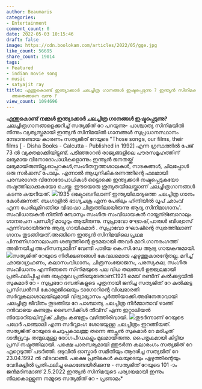 ```yaml
---
author: Beaumaris
categories:
- Entertainment
comment_count: 0
date: 2022-05-03 10:15:46
draft: false
image: https://cdn.boolokam.com/articles/2022/05/gge.jpg
like_count: 56695
share_count: 19014
tags:
- Featured
- indian movie song
- music
- satyajit ray
title: എന്തുകൊണ്ട് ഇന്ത്യാക്കാർ ചലച്ചിത്ര ഗാനങ്ങൾ ഇഷ്ടപ്പെടുന്നു ? ഇന്ത്യൻ സിനിമകളിൽ
  അതെങ്ങനെ വന്നു ?
view_count: 1094696
---
```


**എന്തുകൊണ്ട് നമ്മൾ ഇന്ത്യാക്കാർ ചലച്ചിത്ര ഗാനങ്ങൾ ഇഷ്ടപ്പെടുന്നു?** ചലച്ചിത്രഗാനങ്ങളെക്കുറിച്ച് സത്യജിത് റേ പറയുന്നു- പാശ്ചാത്യ സിനിമയിൽ നിന്നും വ്യത്യസ്തമായി ഇന്ത്യൻ സിനിമയിൽ ഗാനങ്ങൾ സുപ്രധാനസ്ഥാനം നേടാനുണ്ടായ കാരണം സത്യജിത് റേയുടെ "Those songട, our films, their films [ - Disha Books - Calcutta - Published in 1992] എന്ന ഗ്രന്ഥത്തിൽ പേജ് 73 ൽ വ്യക്തമാക്കിയിട്ടുണ്ട്. പടിഞ്ഞാറൻ രാജ്യങ്ങളിലെ പൗരസമൂഹത്തിന് ലഭ്യമായ വിനോദോപാധികളൊന്നും ഇന്ത്യൻ ജനതയ്ക്ക് ലഭ്യമായിരുന്നില്ല.ഓപ്പറകൾ,സംഗീതനൃത്തശാലകൾ, നാടകങ്ങൾ, ചിലപ്പോൾ ഒരു സർക്കസ് പോലും. എന്നാൽ ആധുനികീകരണത്തിന്റെ ഫലമായി പരമ്പരാഗത വിനോദോപാധികൾ ഒട്ടൊക്കെ ഇന്ത്യക്കാർ നഷ്ടപ്പെടുകയോ നഷ്ടത്തിലാക്കുകയോ ചെയ്തു. ഈയൊരു ശൂന്യതയിലേയ്ക്കാണ് ചലച്ചിത്രഗാനങ്ങൾ കടന്നു കയറിയത്. ![](https://cdn.boolokam.com/articles/2022/05/gge.jpg)1935 ഒക്ടോബറിലാണ് ഇന്ത്യയിലാദ്യത്തെ ചലച്ചിത്ര ഗാനം കേൾക്കുന്നത്. ബംഗാളിൽ ഭാഗ്യചക്ര എന്ന പേരിലും ഹിന്ദിയിൽ ധൂപ് ഛാംവ് എന്ന പേരിലുമിറങ്ങിയ ദ്വിഭാഷാ ചിത്രത്തിലായിരുന്നു ആദ്യ സിനിമാഗാനം'. സംവിധായകൻ നിതിൻ ബോസും സംഗീത സംവിധായകൻ റായ്ചന്ദ്ബോറാലും ഗാനരചന പണ്ഡിറ്റ് മാധൂറും ആയിരുന്നു. സുപ്രാവോ ഘോഷ്,പാരുൾ ബിശ്വാസ് എന്നിവരായിരുന്നു ആദ്യ ഗായികമാർ . സുപ്രാവോ ഘോഷിന്റെ സ്വരത്തിലാണ് ഗാനം തുടങ്ങിയത്.അങ്ങിനെ ഇന്ത്യൻ സിനിമയിലെ പ്രഥമ പിന്നണിഗാനാലാപന ശബ്ദത്തിന്റെ ഉടമയായി അവർ മാറി.ഗാനരംഗത്ത് അഭിനയിച്ച അഹിസന്യാലിന് വേണ്ടി പാടിയ കെ.സി.ഡേ ആദ്യ ഗായകനുമായി. ![](https://cdn.boolokam.com/articles/2022/05/qqqq.jpg)സത്യജിത് റേയുടെ നിരീക്ഷണങ്ങൾ കേവലമൊരു എഴുത്തുകാരന്റേതല്ല. മറിച്ച് ഛായാഗ്രഹണം, കലാസംവിധാനം, ചിത്രസംയോജനം, പരസ്യകല, സംഗീത സംവിധാനം എന്നിങ്ങനെ സിനിമയുടെ പല വിധ തലങ്ങൾ ഉജ്ജ്വലമായി പ്രതിഫലിപ്പിച്ച ഒരു ബഹുമുഖ പ്രതിഭയുടേതാണ്.1921 മെയ് രണ്ടിന് കൽക്കട്ടയിൽ സുകുമാർ റേ - സുപ്രഭറേ ദമ്പതികളുടെ പുത്രനായി ജനിച്ച സത്യജിത് റേ കൽക്കട്ട പ്രസിഡൻസി കോളേജിലെയും ടാഗോറിന്റെ വിശ്വഭാരതി സർവ്വകലാശാലയിലുമായി വിദ്യാഭ്യാസം പൂർത്തിയാക്കി.അഭിനേതാവായി ചലച്ചിത്ര ജീവിതം തുടങ്ങിയ റേ പാശ്ചാത്യ ചലച്ചിത്ര നിർമ്മാതാവ് ഴാങ്ങ് റൻവായെ കണ്ടതും ബൈസിക്കിൾ തീവ്സ് എന്ന ഇറ്റാലിയൻ നിയോറിയലിസ്റ്റിക് ചിത്രം കണ്ടതും വഴിത്തിരിവായി. ![](https://cdn.boolokam.com/articles/2022/05/vvddvd.jpg)തുടർന്നാണ് റേയുടെ പഥേർ പാഞ്ചാലി എന്ന സർവ്വാംഗ ശോഭയുള്ള ചലച്ചിത്രം ഇറങ്ങിയത്. സത്യജിത് റേയുടെ ചെറുപ്പകാലത്തു തന്നെ അച്ഛൻ സുകുമാർ റേ മരിച്ചത് ദാരിദ്ര്യവും തന്മൂലമുള്ള രോഗപീഡകളും മൂലമായിരുന്നു. പൈതൃകമായി കിട്ടിയ പ്രസ് നഷ്ടത്തിലായി. പക്ഷെ പാരമ്പര്യമായി ത്തുടർന്ന കലാരംഗം സത്യജിത് റേ എറ്റെടുത്ത് പടർത്തി. ഒടുവിൽ ഓസ്കാർ സമിതിയും ആദരിച്ച സത്യജിത് റേ 23.04.1992 ൽ വിടവാങ്ങി. പക്ഷെ പ്രതിഭകൾ കലയുടെയും എഴുത്തിന്റെയും വേദികളിൽ പ്രതിഫലിച്ചു കൊണ്ടേയിരിക്കുന്നു - സത്യജിത് റേയുടെ 101 -ാം ജൻമദിനമാണ് 2.5.2022 ഇന്ത്യൻ സിനിമയുടെ പര്യായമായി ഇന്നും നിലകൊള്ളുന്ന നമ്മുടെ സത്യജിത് റേ - പ്രണാമം*